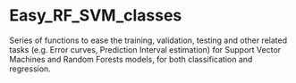 # Easy_RF_SVM_classes


Series of functions to ease the training, validation, testing and other related tasks (e.g. Error curves, Prediction Interval estimation) for Support Vector Machines and Random Forests models, for both classification and regression. 
